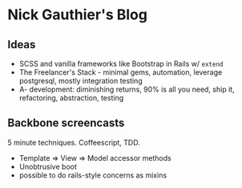 # Nick Gauthier's Blog

## Ideas

* SCSS and vanilla frameworks like Bootstrap in Rails w/ `extend`
* The Freelancer's Stack - minimal gems, automation, leverage postgresql, mostly integration testing
* A- development: diminishing returns, 90% is all you need, ship it, refactoring, abstraction, testing

## Backbone screencasts

5 minute techniques. Coffeescript, TDD.

* Template => View => Model accessor methods
* Unobtrusive boot
* possible to do rails-style concerns as mixins
